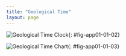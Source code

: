 ```yaml
---
title: "Geological Time"
layout: page
---
```



 ![Geological Time Clock](../resources/Figure_00_02_02.jpg "Geological Time Clock"){: #fig-app01-01-02}

![Geological Time Chart](../resources/Figure_00_02_03.jpg "Geological Time Chart&#10;(credit: Richard S. Murphy, Jr.)"){: #fig-app01-01-03}


